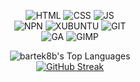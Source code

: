 <div align="center">

![HTML](https://img.shields.io/badge/HTML-%23E34F26?style=for-the-badge&logo=html5&logoColor=white)
![CSS](https://img.shields.io/badge/css-%23663399?style=for-the-badge&logo=css&logoColor=white)
![JS](https://img.shields.io/badge/javascript-%23F7DF1E?style=for-the-badge&logo=javascript&logoColor=black)
<br>
![NPN](https://img.shields.io/badge/npm-%23CB3837?style=for-the-badge&logo=npm)
![XUBUNTU](https://img.shields.io/badge/xubuntu-%230044AA?style=for-the-badge&logo=xubuntu)
![GIT](https://img.shields.io/badge/git-%23F05032?style=for-the-badge&logo=git&logoColor=white)
<br>
![GA](https://img.shields.io/badge/googleanalytics-%23FFB71B?style=for-the-badge&logo=googleanalytics)
![GIMP](https://img.shields.io/badge/gimp-%238C8073?style=for-the-badge&logo=gimp&logoColor=black)

</div>

<div align="center">

![bartek8b's Top Languages](https://github-readme-stats.vercel.app/api/top-langs/?username=bartek8b&theme=blueberry&show_icons=true&hide_border=true&layout=compact)
<br>
[![GitHub Streak](https://github-readme-streak-stats.herokuapp.com?user=bartek8b&theme=blueberry&hide_border=true&card_width=300&card_height=140&hide_total_contributions=true)](https://git.io/streak-stats)

</div>

<!--
**bartek8b/bartek8b** is a ✨ _special_ ✨ repository because its `README.md` (this file) appears on your GitHub profile.

Here are some ideas to get you started:

- 🔭 I’m currently working on ...
- 🌱 I’m currently learning ...
- 👯 I’m looking to collaborate on ...
- 🤔 I’m looking for help with ...
- 💬 Ask me about ...
- 📫 How to reach me: ...
- 😄 Pronouns: ...
- ⚡ Fun fact: ...
-->
